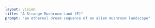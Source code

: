 ```yaml
---
layout: vision
title: "A Strange Mushroom Land (E)"
prompt: "an ethereal dream sequence of an alien mushroom landscape"
---
```


